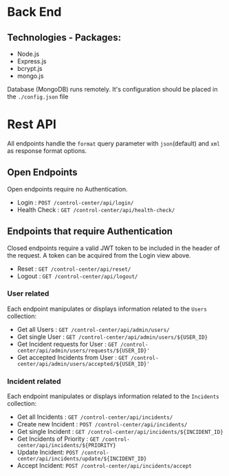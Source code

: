 # Back End

Technologies - Packages:
----------------------
* Node.js
* Express.js
* bcrypt.js
* mongo.js

Database (MongoDB) runs remotely. It's configuration should be placed in the `./config.json` file

# Rest API

All endpoints handle the `format` query parameter with `json`(default) and `xml` as response format options.

## Open Endpoints

Open endpoints require no Authentication.


* Login : `POST /control-center/api/login/`
* Health Check : `GET /control-center/api/health-check/`

## Endpoints that require Authentication

Closed endpoints require a valid JWT token to be included in the header of the
request. A token can be acquired from the Login view above.


* Reset : `GET /control-center/api/reset/`
* Logout : `GET /control-center/api/logout/`

### User related

Each endpoint manipulates or displays information related to the `Users` collection:


* Get all Users : `GET /control-center/api/admin/users/`
* Get single User : `GET /control-center/api/admin/users/${USER_ID}`
* Get Incident requests for User : `GET /control-center/api/admin/users/requests/${USER_ID}'`
* Get accepted Incidents from User : `GET /control-center/api/admin/users/accepted/${USER_ID}'`

### Incident related

Each endpoint manipulates or displays information related to the `Incidents` collection:

* Get all Incidents : `GET /control-center/api/incidents/`
* Create new Incident : `POST /control-center/api/incidents/`
* Get single Incident : `GET /control-center/api/incidents/${INCIDENT_ID}`
* Get Incidents of Priority : `GET /control-center/api/incidents/${PRIORITY}`
* Update Incident: `POST /control-center/api/incidents/update/${INCIDENT_ID}`
* Accept Incident: `POST /control-center/api/incidents/accept`

